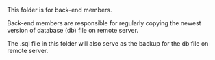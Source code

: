 This folder is for back-end members.

Back-end members are responsible for regularly copying the newest version of database (db) file on remote server.

The .sql file in this folder will also serve as the backup for the db file on remote server.